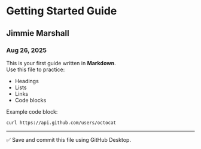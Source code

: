 # Getting Started Guide

## Jimmie Marshall

### Aug 26, 2025

This is your first guide written in **Markdown**.  
Use this file to practice:

- Headings
- Lists
- Links
- Code blocks

Example code block:

```bash
curl https://api.github.com/users/octocat
```

---
✅ Save and commit this file using GitHub Desktop.
